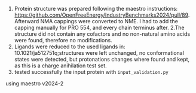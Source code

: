 1.  Protein structure was prepared following the maestro instructions: https://github.com/OpenFreeEnergy/IndustryBenchmarks2024/pull/89. Afterward NMA cappings were converted to NME. I had to add the capping manually for
PRO 554, and every chain terminus after.
2.The structure did not contain any cofactors and no non-natural amino acids were found,
therefore no modifications.
3. Ligands were reduced to the used ligands in: 10.1021/ja512751q;structures were left unchanged, no conformational states were detected, but protonations changes
where found and kept, as this is a charge anihilation test set.
4. tested successfully the input protein with `input_validation.py`

using maestro v2024-2
